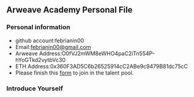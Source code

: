 ## Arweave Academy Personal File

### Personal information

- github account:febrianin00
- Email:febrianin00@gmail.com
- Arweave Address:O0fVJ2mWM8eWHO4paC2iTn554P-hYoGTkd2vytbVc30
- ETH Address:0x360F3AD5C6b26525914cC2ABe9c9479B81dc75cC
- Please finish this [form](https://docs.google.com/forms/d/e/1FAIpQLSfWA5fIIcBgmRppm3jNz5vmf9Mai_QMVil-2pO4r7YKn_Zhtw/viewform?usp=sf_link) to join in the talent pool.

### Introduce Yourself
